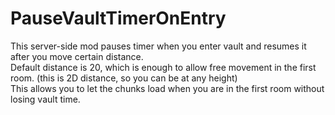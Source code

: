 # PauseVaultTimerOnEntry
This server-side mod pauses timer when you enter vault and resumes it after you move certain distance.<br>
Default distance is 20, which is enough to allow free movement in the first room. (this is 2D distance, so you can be at any height)<br>
This allows you to let the chunks load when you are in the first room without losing vault time.